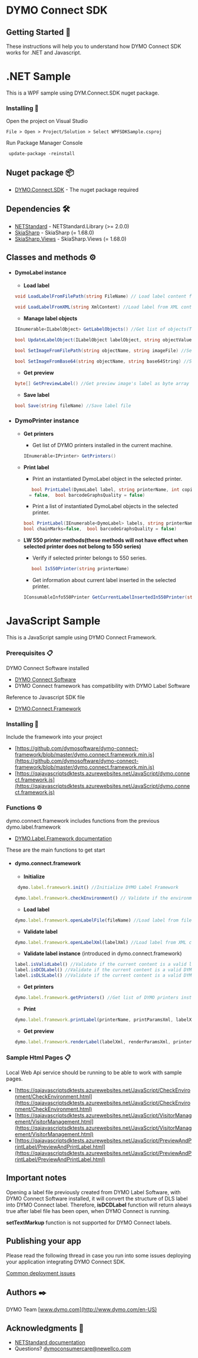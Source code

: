 # DYMO Connect SDK  

## Getting Started 🚀

These instructions will help you to understand how DYMO Connect SDK works for .NET and Javascript.

# .NET Sample
This is a WPF sample using DYM.Connect.SDK nuget package.



### Installing 🔧

Open the project on Visual Studio

```
File > Open > Project/Solution > Select WPFSDKSample.csproj
```

Run Package Manager Console

```console 
 update-package -reinstall
```

## Nuget package 📦

* [DYMO.Connect.SDK](https://www.nuget.org/packages/DYMO.Connect.SDK/) - The nuget package required

## Dependencies 🛠️

* [NETStandard](https://www.nuget.org/packages/NETStandard.Library/) - NETStandard.Library (>= 2.0.0) 
* [SkiaSharp](https://www.nuget.org/packages/SkiaSharp/) - SkiaSharp (= 1.68.0)
* [SkiaSharp.Views](https://www.nuget.org/packages/SkiaSharp.Views/) - SkiaSharp.Views (= 1.68.0)

## Classes and methods ⚙️


- #### DymoLabel instance

    - **Load label**
    ```csharp
    void LoadLabelFromFilePath(string FileName) // Load label content from file 
    ```
    ```csharp
    void LoadLabelFromXML(string XmlContent) //Load label from XML content
    ```
    - **Manage label objects**
    ```csharp
    IEnumerable<ILabelObject> GetLabelObjects() //Get list of objects(Text, Shapes, Address, etc.) contained in the label
    ```
    ```csharp
    bool UpdateLabelObject(ILabelObject labelObject, string objectValue) //Update value of specified object
    ```
    ```csharp
    bool SetImageFromFilePath(string objectName, string imageFile) //Set content of image object specified from image file 
    ```
    ```csharp
    bool SetImageFromBase64(string objectName, string base64String) //Set content of image object specified from Base64 string
    ```
    - **Get preview**
    ```csharp
    byte[] GetPreviewLabel() //Get preview image's label as byte array
    ```
    - **Save label**
    ```csharp
    bool Save(string fileName) //Save label file
    ```





- ### **DymoPrinter instance**
    - **Get printers** 
      - Get list of DYMO printers installed in the current machine.
      ```csharp
      IEnumerable<IPrinter> GetPrinters() 
      ```
    
    - **Print label**  
      - Print an instantiated DymoLabel object in the selected printer.
      ```csharp
         bool PrintLabel(DymoLabel label, string printerName, int copies = 1, bool collate = false, bool mirror = false, int rollSelected = 0, bool chainMarks 
        = false,  bool barcodeGraphsQuality = false) 
       ```
      - Print a list of instantiated DymoLabel objects in the selected printer.      
      ```csharp
      bool PrintLabel(IEnumerable<DymoLabel> labels, string printerName, int copies = 1, bool collate = false, bool mirror = false, int rollSelected = 0, 
      bool chainMarks=false,  bool barcodeGraphsQuality = false)
      ```
    - **LW 550 printer methods(these methods will not have effect when selected printer does not belong to 550 series)**  
      - Verify if selected printer belongs to 550 series.
      ```csharp
         bool Is550Printer(string printerName) 
       ```
      - Get information about current label inserted in the selected printer.      
      ```csharp
      IConsumableInfo550Printer GetCurrentLabelInsertedIn550Printer(string printerName)
      ```


# JavaScript Sample
This is a JavaScript sample using DYMO Connect Framework.

### Prerequisites 📋

DYMO Connect Software installed

* [DYMO Connect Software](https://www.dymo.com/en-US/dymo-connect-for-desktop-v12--windows%C2%AE-dymo-connect-for-desktop-v12#tab=Support)
* DYMO Connect framework has compatibility with DYMO Label Software

Reference to Javascript SDK file

* [DYMO.Connect.Framework](https://qajavascriptsdktests.azurewebsites.net/JavaScript/dymo.connect.framework.js)

### Installing 🔧

Include the framework into your project

* [https://github.com/dymosoftware/dymo-connect-framework/blob/master/dymo.connect.framework.min.js](https://github.com/dymosoftware/dymo-connect-framework/blob/master/dymo.connect.framework.min.js)
* [https://qajavascriptsdktests.azurewebsites.net/JavaScript/dymo.connect.framework.js](https://qajavascriptsdktests.azurewebsites.net/JavaScript/dymo.connect.framework.js)

### Functions ⚙️

dymo.connect.framework includes functions from the previous dymo.label.framework

* [DYMO.Label.Framework documentation](https://github.com/dymosoftware/dymo-connect-framework/tree/master/doc/JavaScript/)

These are the main functions to get start

- #### dymo.connect.framework
    - **Initialize**
    ```javascript 
     dymo.label.framework.init() //Initialize DYMO Label Framework
    ```
    ```javascript
    dymo.label.framework.checkEnvironment() // Validate if the environment meets the requirements
    ```
    - **Load label**
    ```javascript
    dymo.label.framework.openLabelFile(fileName) //Load label from file name and return label instance
    ```
    - **Validate label**
    ```javascript
    dymo.label.framework.openLabelXml(labelXml) //Load label from XML content and return label instance
    ```
     - **Validate label instance** (introduced in dymo.connect.framework)
    ```javascript
    label.isValidLabel() //Validate if the current content is a valid label based on the current service installed
    label.isDCDLabel() //Validate if the current content is a valid DYMO Connect label based on DYMO Connect service
    label.isDLSLabel() //Validate if the current content is a valid DYMO Label Software label based on DYMO Label Software service
    ```
     - **Get printers**
    ```javascript
    dymo.label.framework.getPrinters() //Get list of DYMO printers installed
    ```
    - **Print**
    ```javascript
    dymo.label.framework.printLabel(printerName, printParamsXml, labelXml, labelSetXml) //Print label
    ```
     - **Get preview**
    ```javascript
    dymo.label.framework.renderLabel(labelXml, renderParamsXml, printerName) //Get label preview image of the label
    ```
### Sample Html Pages 📋

Local Web Api service should be running to be able to work with sample pages.

* [https://qajavascriptsdktests.azurewebsites.net/JavaScript/CheckEnvironment/CheckEnvironment.html](https://qajavascriptsdktests.azurewebsites.net/JavaScript/CheckEnvironment/CheckEnvironment.html)
* [https://qajavascriptsdktests.azurewebsites.net/JavaScript/VisitorManagement/VisitorManagement.html](https://qajavascriptsdktests.azurewebsites.net/JavaScript/VisitorManagement/VisitorManagement.html)
* [https://qajavascriptsdktests.azurewebsites.net/JavaScript/PreviewAndPrintLabel/PreviewAndPrintLabel.html](https://qajavascriptsdktests.azurewebsites.net/JavaScript/PreviewAndPrintLabel/PreviewAndPrintLabel.html)

## Important notes

Opening a label file previously created from DYMO Label Software, with DYMO Connect Software installed, it will convert the structure of DLS label into DYMO Connect label.
Therefore, **isDCDLabel** function will return always true after label file has been open, when DYMO Connect is running.

**setTextMarkup** function is not supported for DYMO Connect labels. 

## Publishing your app
Please read the following thread in case you run into some issues deploying your application integrating DYMO Connect SDK.

[Common deployment issues](https://github.com/dymosoftware/DCD-SDK-Sample/issues/29)

## Authors ✒️

DYMO Team
[www.dymo.com](http://www.dymo.com/en-US)

## Acknowledgments 📢

* [NETStandard documentation](https://docs.microsoft.com/en-us/dotnet/standard/net-standard)
* Questions? [dymoconsumercare@newellco.com](mailto:dymoconsumercare@newellco.com)

